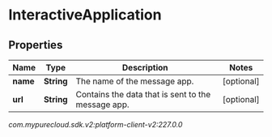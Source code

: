 # InteractiveApplication


## Properties

| Name | Type | Description | Notes |
| ------------ | ------------- | ------------- | ------------- |
| **name** | **String** | The name of the message app. |  [optional] |
| **url** | **String** | Contains the data that is sent to the message app. |  [optional] |




_com.mypurecloud.sdk.v2:platform-client-v2:227.0.0_
